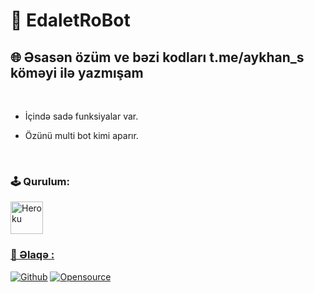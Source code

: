 # **🐺 EdaletRoBot**

## **🌐 Əsasən özüm ve bəzi kodları t.me/aykhan_s köməyi ilə yazmışam**
</br>

- İçində sadə funksiyalar var.

- Özünü multi bot kimi aparır.
</br>


### **🕹 Qurulum:**

<p><a href="https://heroku.com/deploy?template=https://github.com/Fakebody31/edaletasistan"><img alt="Heroku" width="52px" src="https://www.nicepng.com/png/full/223-2233246_heroku-logo-salesforce-heroku.png"></p>

### **📨 Əlaqə :**

[![Github](https://img.shields.io/badge/Github-525252?style=for-the-badge&logo=github)](https://github.com/EdaletRoBot) [![Opensource](https://img.shields.io/badge/Telegram-2CA5E0?style=for-the-badge&logo=telegram&logoColor=white)](https://t.me/edalet_22)

</br>
